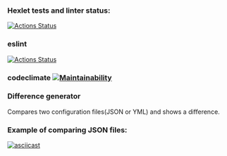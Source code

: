 ### Hexlet tests and linter status:
[![Actions Status](https://github.com/karmeowwoof/frontend-project-lvl2/workflows/hexlet-check/badge.svg)](https://github.com/karmeowwoof/frontend-project-lvl2/actions)
### eslint 
[![Actions Status](https://github.com/karmeowwoof/frontend-project-lvl2/workflows/lint/badge.svg)](https://github.com/karmeowwoof/frontend-project-lvl2/actions)
### codeclimate [![Maintainability](https://api.codeclimate.com/v1/badges/f7392646af35b63b7f0a/maintainability)](https://codeclimate.com/github/karmeowwoof/frontend-project-lvl2/maintainability)

### Difference generator


Compares two configuration files(JSON or YML) and shows a difference.

### Example of comparing JSON files:
[![asciicast](https://asciinema.org/a/b8GVyw7VpjwFyt0BwwWdwFiye.svg)](https://asciinema.org/a/b8GVyw7VpjwFyt0BwwWdwFiye)